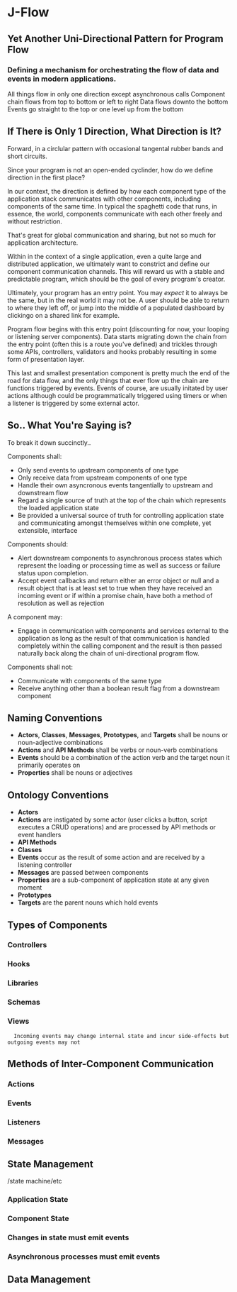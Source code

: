 # J-Flow
## Yet Another Uni-Directional Pattern for Program Flow
### Defining a mechanism for orchestrating the flow of data and events in modern applications.


All things flow in only one direction except asynchronous calls
Component chain flows from top to bottom or left to right
Data flows downto the bottom
Events go straight to the top or one level up from the bottom


## If There is Only 1 Direction, What Direction is It?

Forward, in a circlular pattern with occasional tangental rubber bands and short circuits.

Since your program is not an open-ended cyclinder, how do we define direction in the first place?

In our context, the direction is defined by how each component type of the application stack communicates with other components, including components of the same time.  In typical the spaghetti code that runs, in essence, the world, components communicate with each other freely and without restriction.

That's great for global communication and sharing, but not so much for application architecture.

Within in the context of a single application, even a quite large and distributed application, we ultimately want to constrict and define our component communication channels.  This will reward us with a stable and predictable program, which should be the goal of every program's creator.

Ultimately, your program has an entry point.  You may *expect* it to always be the same, but in the real world it may not be.  A user should be able to return to where they left off, or jump into the middle of a populated dashboard by clickingo on a shared link for example.

Program flow begins with this entry point (discounting for now, your looping or listening server components).  Data starts migrating down the chain from the entry point (often this is a route you've defined) and trickles through some APIs, controllers, validators and hooks probably resulting in some form of presentation layer.  

This last and smallest presentation component is pretty much the end of the road for data flow, and the only things that ever flow up the chain are functions triggered by events.  Events of course, are usually initated by user actions although could be programmatically triggered using timers or when a listener is triggered by some external actor.


## So.. What You're Saying is?

To break it down succinctly..

Components shall:

  * Only send events to upstream components of one type
  * Only receive data from upstream components of one type
  * Handle their own asyncronous events tangentially to upstream and downstream flow
  * Regard a single source of truth at the top of the chain which represents the loaded application state
  * Be provided a universal source of truth for controlling application state and communicating amongst themselves within one complete, yet extensible, interface
  
Components should:

  * Alert downstream components to asynchronous process states which represent the loading or processing time as well as success or failure status upon completion.
  * Accept event callbacks and return either an error object or null and a result object that is at least set to true when they have received an incoming event or if within a promise chain, have both a method of resolution as well as rejection

A component may:

  * Engage in communication with components and services external to the application as long as the result of that communication is handled completely within the calling component and the result is then passed naturally back along the chain of uni-directional program flow.

Components shall not:

  * Communicate with components of the same type
  * Receive anything other than a boolean result flag from a downstream component


## Naming Conventions

  * **Actors**, **Classes**, **Messages**, **Prototypes**, and **Targets** shall be nouns or noun-adjective combinations
  * **Actions** and **API Methods** shall be verbs or noun-verb combinations
  * **Events** should be a combination of the action verb and the target noun it primarily operates on
  * **Properties** shall be nouns or adjectives
  
## Ontology Conventions

  * **Actors**
  * **Actions** are instigated by some actor (user clicks a button, script executes a CRUD operations) and are processed by API methods or event handlers
  * **API Methods** 
  * **Classes** 
  * **Events** occur as the result of some action and are received by a listening controller
  * **Messages** are passed between components
  * **Properties** are a sub-component of application state at any given moment
  * **Prototypes** 
  * **Targets**  are the parent nouns which hold events
  
  
## Types of Components

### Controllers

### Hooks

### Libraries

### Schemas

### Views

      Incoming events may change internal state and incur side-effects but outgoing events may not


## Methods of Inter-Component Communication

### Actions

### Events

### Listeners

### Messages


## State Management

/state machine/etc

### Application State

### Component State

### Changes in state must emit events

### Asynchronous processes must emit events


## Data Management




